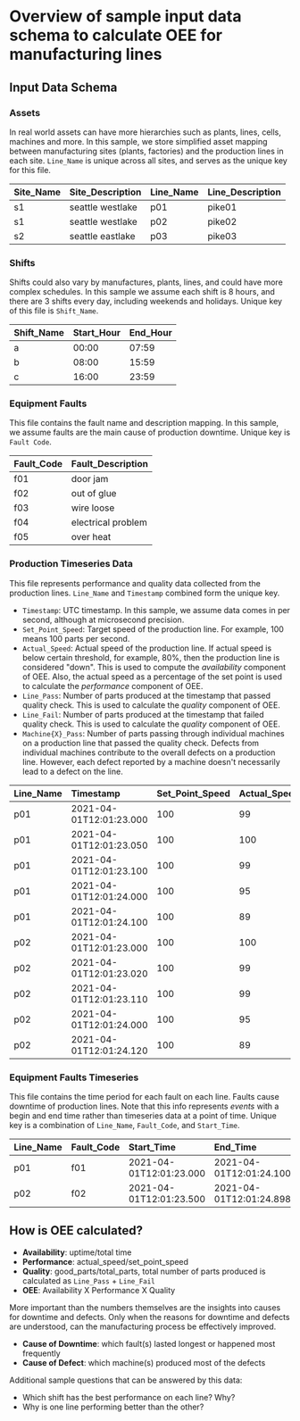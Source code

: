 # Overview of sample input data schema to calculate OEE for manufacturing lines

## Input Data Schema

### Assets

In real world assets can have more hierarchies such as plants, lines, cells, machines and more. In this sample, we store simplified asset mapping between manufacturing sites (plants, factories) and the production lines in each site. `Line_Name` is unique across all sites, and serves as the unique key for this file.

| Site_Name | Site_Description | Line_Name | Line_Description |
| :-------- | :--------------- | :-------- | :--------------- |
| s1        | seattle westlake | p01       | pike01           |
| s1        | seattle westlake | p02       | pike02           |
| s2        | seattle eastlake | p03       | pike03           |

### Shifts

Shifts could also vary by manufactures, plants, lines, and could have more complex schedules. In this sample we assume each shift is 8 hours, and there are 3 shifts every day, including weekends and holidays. Unique key of this file is `Shift_Name`.

| Shift_Name | Start_Hour | End_Hour |
| :--------- | :--------- | :------- |
| a          | 00:00      | 07:59    |
| b          | 08:00      | 15:59    |
| c          | 16:00      | 23:59    |

### Equipment Faults

This file contains the fault name and description mapping. In this sample, we assume faults are the main cause of production downtime. Unique key is `Fault Code`.

| Fault_Code | Fault_Description  |
| :--------- | :----------------- |
| f01        | door jam           |
| f02        | out of glue        |
| f03        | wire loose         |
| f04        | electrical problem |
| f05        | over heat          |

### Production Timeseries Data

This file represents performance and quality data collected from the production lines. `Line_Name` and `Timestamp` combined form the unique key.

- `Timestamp`: UTC timestamp. In this sample, we assume data comes in per second, although at microsecond precision.
- `Set_Point_Speed`: Target speed of the production line. For example, 100 means 100 parts per second.
- `Actual_Speed`: Actual speed of the production line. If actual speed is below certain threshold, for example, 80%, then the production line is considered "down". This is used to compute the _availability_ component of OEE. Also, the actual speed as a percentage of the set point is used to calculate the _performance_ component of OEE.
- `Line_Pass`: Number of parts produced at the timestamp that passed quality check. This is used to calculate the _quality_ component of OEE.
- `Line_Fail`: Number of parts produced at the timestamp that failed quality check. This is used to calculate the _quality_ component of OEE.
- `Machine{X}_Pass`: Number of parts passing through individual machines on a production line that passed the quality check. Defects from individual machines contribute to the overall defects on a production line. However, each defect reported by a machine doesn't necessarily lead to a defect on the line.

| Line_Name | Timestamp               | Set_Point_Speed | Actual_Speed | Line_Pass | Line_Fail | Machine1_Pass | Machine2_Pass | Machine3_Pass |
| :-------- | :---------------------- | :-------------- | :----------- | :-------- | :-------- | :------------ | :------------ | :------------ |
| p01       | 2021-04-01T12:01:23.000 | 100             | 99           | 5         | 2         | 7             | 5             | 7             |
| p01       | 2021-04-01T12:01:23.050 | 100             | 100          | 5         | 0         | 5             | 5             | 5             |
| p01       | 2021-04-01T12:01:23.100 | 100             | 99           | 0         | 1         | 0             | 0             | 1             |
| p01       | 2021-04-01T12:01:24.000 | 100             | 95           | 1         | 0         | 1             | 1             | 1             |
| p01       | 2021-04-01T12:01:24.100 | 100             | 89           | 10        | 0         | 10            | 10            | 10            |
| p02       | 2021-04-01T12:01:23.000 | 100             | 100          | 11        | 1         | 12            | 11            | 12            |
| p02       | 2021-04-01T12:01:23.020 | 100             | 99           | 3         | 0         | 2             | 3             | 1             |
| p02       | 2021-04-01T12:01:23.110 | 100             | 99           | 2         | 1         | 1             | 2             | 2             |
| p02       | 2021-04-01T12:01:24.000 | 100             | 95           | 10        | 1         | 9             | 10            | 11            |
| p02       | 2021-04-01T12:01:24.120 | 100             | 89           | 1         | 0         | 1             | 1             | 1             |

### Equipment Faults Timeseries

This file contains the time period for each fault on each line. Faults cause downtime of production lines. Note that this info represents _events_ with a begin and end time rather than timeseries data at a point of time. Unique key is a combination of `Line_Name`, `Fault_Code`, and `Start_Time`.

| Line_Name | Fault_Code | Start_Time              | End_Time                |
| :-------- | :--------- | :---------------------- | :---------------------- |
| p01       | f01        | 2021-04-01T12:01:23.000 | 2021-04-01T12:01:24.100 |
| p02       | f02        | 2021-04-01T12:01:23.500 | 2021-04-01T12:01:24.898 |

## How is OEE calculated?

- **Availability**: uptime/total time
- **Performance**: actual_speed/set_point_speed
- **Quality**: good_parts/total_parts, total number of parts produced is calculated as `Line_Pass` + `Line_Fail`
- **OEE**: Availability X Performance X Quality

More important than the numbers themselves are the insights into causes for downtime and defects. Only when the reasons for downtime and defects are understood, can the manufacturing process be effectively improved.

- **Cause of Downtime**: which fault(s) lasted longest or happened most frequently
- **Cause of Defect**: which machine(s) produced most of the defects

Additional sample questions that can be answered by this data:

- Which shift has the best performance on each line? Why?
- Why is one line performing better than the other?
